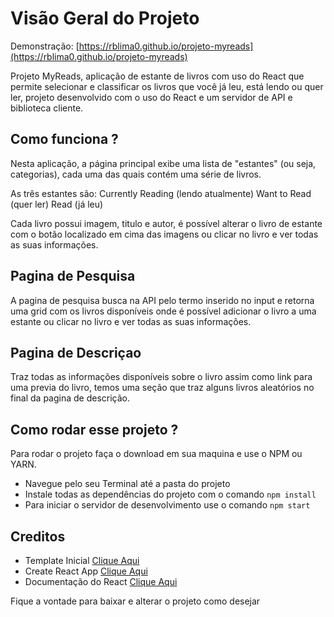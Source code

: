 # Visão Geral do Projeto

Demonstração: [https://rblima0.github.io/projeto-myreads](https://rblima0.github.io/projeto-myreads)

Projeto MyReads, aplicação de estante de livros com uso do React que permite selecionar e classificar os livros que você já leu, está lendo ou quer ler, projeto desenvolvido com o uso do React e um servidor de API e biblioteca cliente.

## Como funciona ?

Nesta aplicação, a página principal exibe uma lista de "estantes" (ou seja, categorias), cada uma das quais contém uma série de livros.

As três estantes são:
Currently Reading (lendo atualmente)
Want to Read (quer ler)
Read (já leu)

Cada livro possui imagem, titulo e autor, é possível alterar o livro de estante com o botão localizado em cima das imagens ou clicar no livro e ver todas as suas informações.

## Pagina de Pesquisa

A pagina de pesquisa busca na API pelo termo inserido no input e retorna uma grid com os livros disponíveis onde é possível adicionar o livro a uma estante ou clicar no livro e ver todas as suas informações.

## Pagina de Descriçao

Traz todas as informações disponíveis sobre o livro assim como link para uma previa do livro, temos uma seção que traz alguns livros aleatórios no final da pagina de descrição.

## Como rodar esse projeto ?

Para rodar o projeto faça o download em sua maquina e use o NPM ou YARN.

* Navegue pelo seu Terminal até a pasta do projeto
* Instale todas as dependências do projeto com o comando `npm install`
* Para iniciar o servidor de desenvolvimento use o comando `npm start`

## Creditos

* Template Inicial [Clique Aqui](https://github.com/udacity/reactnd-project-myreads-starter)
* Create React App [Clique Aqui](https://github.com/facebook/create-react-app)
* Documentação do React [Clique Aqui](https://reactjs.org/docs/hello-world.html)

Fique a vontade para baixar e alterar o projeto como desejar
